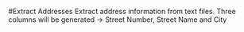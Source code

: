 #Extract Addresses
Extract address information from text files. 
Three columns will be generated -> Street Number, Street Name and City
